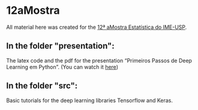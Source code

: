 # 12aMostra

All material here was created for the [12ª aMostra Estatística do IME-USP](https://www.youtube.com/channel/UCargFh7dj6ZtDcCNlw30F-w/videos).

## In the folder "presentation":
The latex code and the pdf for the presentation “Primeiros Passos de Deep Learning em Python”. (You can watch it [here](https://www.youtube.com/watch?v=PrFTP-kLzGA))

## In the folder "src": 
Basic tutorials for the deep learning libraries Tensorflow and Keras.

